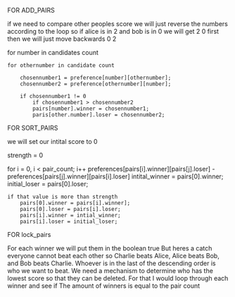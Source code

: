 FOR ADD_PAIRS

if we need to compare other peoples score
we will just reverse the numbers according to the loop
so if alice is in 2 and bob is in 0
we will get 2 0 first then we will just move backwards 0 2

for number in candidates count

    for othernumber in candidate count

        chosennumber1 = preference[number][othernumber];
        chosennumber2 = preference[othernumber][number];

        if chosennumber1 != 0
            if chosennumber1 > chosennumber2
            pairs[number].winner = chosennumber1;
            paris[other.number].loser = chosennumber2;


FOR SORT_PAIRS

we will set our intital score to 0

strength = 0

for i = 0, i < pair_count; i++
    preferences[pairs[i].winner][pairs[j].loser] - preferences[pairs[j].winner][pairs[i].loser]
    intital_winner = pairs[0].winner;
    initial_loser = pairs[0].loser;

    if that value is more than strength
        pairs[0].winner = pairs[i].winner];
        pairs[0].loser = pairs[i].loser;
        pairs[i].winner = intial_winner;
        pairs[i].loser = initial_loser;


FOR lock_pairs

For each winner we will put them in the boolean true
But heres a catch everyone cannot beat each other so Charlie beats Alice, Alice beats Bob, and Bob beats Charlie.
Whoever is in the last of the descending order is who we want to beat.
We need a mechanism to determine who has the lowest score so that they can be deleted.
For that I would loop through each winner and see if
The amount of winners is equal to the pair count 





